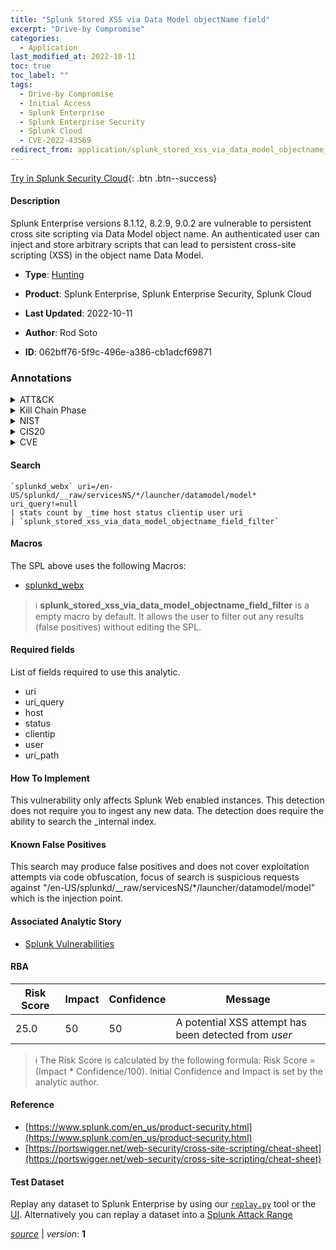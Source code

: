 ```yaml
---
title: "Splunk Stored XSS via Data Model objectName field"
excerpt: "Drive-by Compromise"
categories:
  - Application
last_modified_at: 2022-10-11
toc: true
toc_label: ""
tags:
  - Drive-by Compromise
  - Initial Access
  - Splunk Enterprise
  - Splunk Enterprise Security
  - Splunk Cloud
  - CVE-2022-43569
redirect_from: application/splunk_stored_xss_via_data_model_objectname_field/
---
```




[Try in Splunk Security Cloud](https://www.splunk.com/en_us/cyber-security.html){: .btn .btn--success}

#### Description

Splunk Enterprise versions 8.1.12, 8.2.9, 9.0.2 are vulnerable to persistent cross site scripting via Data Model object name. An authenticated user can inject and store arbitrary scripts that can lead to persistent cross-site scripting (XSS) in the object name Data Model.

- **Type**: [Hunting](https://github.com/splunk/security_content/wiki/Detection-Analytic-Types)
- **Product**: Splunk Enterprise, Splunk Enterprise Security, Splunk Cloud

- **Last Updated**: 2022-10-11
- **Author**: Rod Soto
- **ID**: 062bff76-5f9c-496e-a386-cb1adcf69871

### Annotations
<details>
  <summary>ATT&CK</summary>

<div markdown="1">

#### [ATT&CK](https://attack.mitre.org/)

| ID          | Technique   | Tactic         |
| ----------- | ----------- |--------------- |
| [T1189](https://attack.mitre.org/techniques/T1189/) | Drive-by Compromise | Initial Access |

</div>
</details>


<details>
  <summary>Kill Chain Phase</summary>

<div markdown="1">

* Delivery


</div>
</details>


<details>
  <summary>NIST</summary>

<div markdown="1">

* DE.AE



</div>
</details>

<details>
  <summary>CIS20</summary>

<div markdown="1">

* CIS 10



</div>
</details>

<details>
  <summary>CVE</summary>

<div markdown="1">

| ID          | Summary | [CVSS](https://nvd.nist.gov/vuln-metrics/cvss) |
| ----------- | ----------- | -------------- |
| [CVE-2022-43569](https://nvd.nist.gov/vuln/detail/CVE-2022-43569) | In Splunk Enterprise versions below 8.1.12, 8.2.9, and 9.0.2, an authenticated user can inject and store arbitrary scripts that can lead to persistent cross-site scripting (XSS) in the object name of a Data Model. | None |



</div>
</details>


#### Search

```
`splunkd_webx` uri=/en-US/splunkd/__raw/servicesNS/*/launcher/datamodel/model* uri_query!=null 
| stats count by _time host status clientip user uri 
| `splunk_stored_xss_via_data_model_objectname_field_filter`
```

#### Macros
The SPL above uses the following Macros:
* [splunkd_webx](https://github.com/splunk/security_content/blob/develop/macros/splunkd_webx.yml)

> :information_source:
> **splunk_stored_xss_via_data_model_objectname_field_filter** is a empty macro by default. It allows the user to filter out any results (false positives) without editing the SPL.



#### Required fields
List of fields required to use this analytic.
* uri
* uri_query
* host
* status
* clientip
* user
* uri_path



#### How To Implement
This vulnerability only affects Splunk Web enabled instances. This detection does not require you to ingest any new data. The detection does require the ability to search the _internal index.
#### Known False Positives
This search may produce false positives and does not cover exploitation attempts via code obfuscation, focus of search is suspicious requests against &#34;/en-US/splunkd/__raw/servicesNS/*/launcher/datamodel/model&#34; which is the injection point.

#### Associated Analytic Story
* [Splunk Vulnerabilities](/stories/splunk_vulnerabilities)




#### RBA

| Risk Score  | Impact      | Confidence   | Message      |
| ----------- | ----------- |--------------|--------------|
| 25.0 | 50 | 50 | A potential XSS attempt has been detected from $user$ |


> :information_source:
> The Risk Score is calculated by the following formula: Risk Score = (Impact * Confidence/100). Initial Confidence and Impact is set by the analytic author.


#### Reference

* [https://www.splunk.com/en_us/product-security.html](https://www.splunk.com/en_us/product-security.html)
* [https://portswigger.net/web-security/cross-site-scripting/cheat-sheet](https://portswigger.net/web-security/cross-site-scripting/cheat-sheet)



#### Test Dataset
Replay any dataset to Splunk Enterprise by using our [`replay.py`](https://github.com/splunk/attack_data#using-replaypy) tool or the [UI](https://github.com/splunk/attack_data#using-ui).
Alternatively you can replay a dataset into a [Splunk Attack Range](https://github.com/splunk/attack_range#replay-dumps-into-attack-range-splunk-server)




[*source*](https://github.com/splunk/security_content/tree/develop/detections/application/splunk_stored_xss_via_data_model_objectname_field.yml) \| *version*: **1**